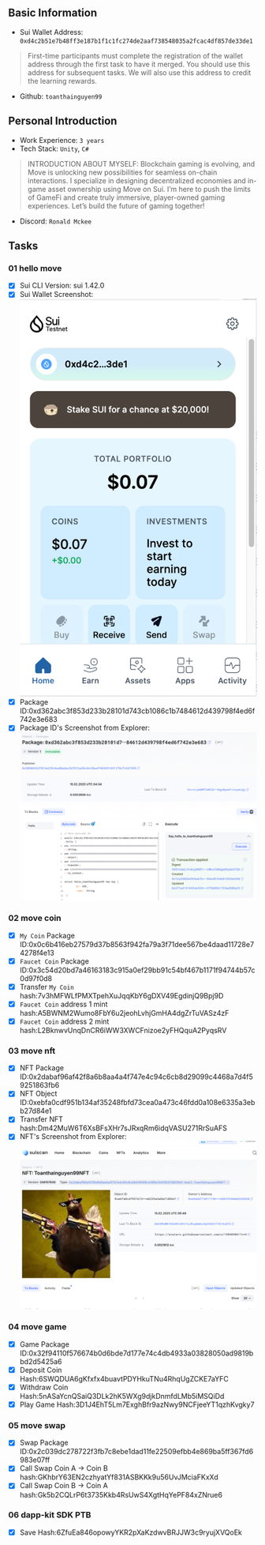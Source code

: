 ## Basic Information
- Sui Wallet Address: `0xd4c2b51e7b48ff3e187b1f1c1fc274de2aaf738548035a2fcac4df857de33de1`
> First-time participants must complete the registration of the wallet address through the first task to have it merged. You should use this address for subsequent tasks. We will also use this address to credit the learning rewards.
- Github: `toanthainguyen99`

## Personal Introduction
- Work Experience: `3 years`
- Tech Stack: `Unity`, `C#`
> INTRODUCTION ABOUT MYSELF: Blockchain gaming is evolving, and Move is unlocking new possibilities for seamless on-chain interactions. I specialize in designing decentralized economies and in-game asset ownership using Move on Sui. I’m here to push the limits of GameFi and create truly immersive, player-owned gaming experiences. Let’s build the future of gaming together!

- Discord: `Ronald Mckee`

## Tasks

### 01 hello move
- [x] Sui CLI Version: sui 1.42.0
- [x] Sui Wallet Screenshot: ![](images/sui_wallet.png)
- [x] Package ID:0xd362abc3f853d233b28101d743cb1086c1b7484612d439798f4ed6f742e3e683
- [x] Package ID's Screenshot from Explorer: ![](images/packageid.png)

### 02 move coin
- [x] `My Coin` Package ID:0x0c6b416eb27579d37b8563f942fa79a3f71dee567be4daad11728e74278f4e13
- [x] `Faucet Coin` Package ID:0x3c54d20bd7a46163183c915a0ef29bb91c54bf467b1171f94744b57c0d97f0d8
- [x] Transfer `My Coin` hash:7v3hMFWLfPMXTpehXuJqqKbY6gDXV49EgdinjQ9Bpj9D
- [x] `Faucet Coin` address 1 mint hash:A5BWNM2Wumo8FbY6u2jeohLvhjGmHA4dgZrTuVASz4zF
- [x] `Faucet Coin` address 2 mint hash:L2BknwvUnqDnCR6iWW3XWCFnizoe2yFHQquA2PyqsRV

### 03 move nft
- [x] NFT Package ID:0x2dabaf96af42f8a6b8aa4a4f747e4c94c6cb8d29099c4468a7d4f59251863fb6
- [x] NFT Object ID:0xebfa0cdf951b134af35248fbfd73cea0a473c46fdd0a108e6335a3ebb27d84e1
- [x] Transfer NFT hash:Dm42MuW6T6XsBFsXHr7sJRxqRm6idqVASU271RrSuAFS
- [x] NFT's Screenshot from Explorer: ![](images/nft.png)

### 04 move game
- [x] Game Package ID:0x32f94110f576674b0d6bde7d177e74c4db4933a03828050ad9819bbd2d5425a6
- [x] Deposit Coin Hash:6SWQDUA6gKfxfx4buavtPDYHkuTNu4RhqUgZCKE7aYFC
- [x] Withdraw Coin Hash:5nASaYcnQSaiQ3DLk2hK5WXg9djkDnmfdLMb5iMSQiDd
- [x] Play Game Hash:3D1J4EhT5Lm7ExghBfr9azNwy9NCFjeeYT1qzhKvgky7

### 05 move swap
- [x] Swap Package ID:0x2c039dc278722f3fb7c8ebe1dad11fe22509efbb4e869ba5ff367fd6983e07ff
- [x] Call Swap Coin A -> Coin B hash:GKhbrY63EN2czhyatYf831ASBKKk9u56UvJMciaFKxXd
- [x] Call Swap Coin B -> Coin A hash:Gk5b2CQLrP6t3735Kkb4RsUwS4XgtHqYePF84xZNrue6

### 06 dapp-kit SDK PTB
- [x] Save Hash:6ZfuEa846opowyYKR2pXaKzdwvBRJJW3c9ryujXVQoEk
